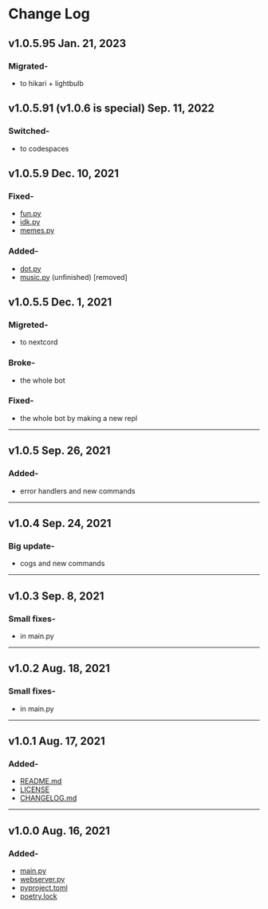 # Change Log

## v1.0.5.95 Jan. 21, 2023

### Migrated-
- to hikari + lightbulb

## v1.0.5.91 (v1.0.6 is special) Sep. 11, 2022

### Switched-
- to codespaces

## v1.0.5.9 Dec. 10, 2021

### Fixed-

- [fun.py](cogs/fun.py)
- [idk.py](cogs/idk.py)
- [memes.py](cogs/memes.py)

### Added-

- [dot.py](cogs/dot.py)
- [music.py](cogs/music.py) (unfinished) \[removed\]

## v1.0.5.5 Dec. 1, 2021

### Migreted-

- to nextcord

### Broke-

- the whole bot

### Fixed-

- the whole bot by making a new repl

---

## v1.0.5 Sep. 26, 2021

### Added-

- error handlers and new commands

---

## v1.0.4 Sep. 24, 2021

### Big update-

- cogs and new commands

---

## v1.0.3 Sep. 8, 2021

### Small fixes-

- in main.py

---

## v1.0.2 Aug. 18, 2021

### Small fixes-

- in main.py

---

## v1.0.1 Aug. 17, 2021

### Added-

- [README.md](README.md)
- [LICENSE](LICENSE)
- [CHANGELOG.md](CHANGELOG.md)

---

## v1.0.0 Aug. 16, 2021

### Added-

- [main.py](main.py)
- [webserver.py](webserver.py)
- [pyproject.toml](pyproject.toml)
- [poetry.lock](poetry.lock)
